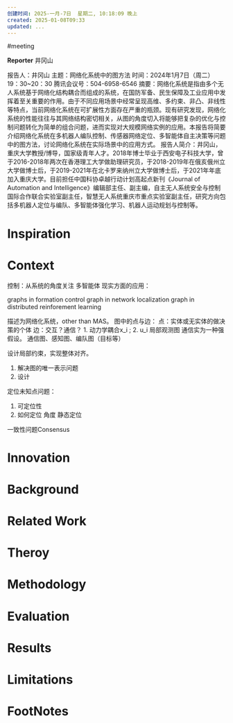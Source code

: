 ```yaml
---
创建时间: 2025-一月-7日  星期二, 10:18:09 晚上
created: 2025-01-08T09:33
updated: ...
---
```

#meeting 

**Reporter** 井冈山

报告人：井冈山
主题：网络化系统中的图方法
时间：2024年1月7日（周二）19：30~20：30
腾讯会议号：504-6958-6546
摘要：网络化系统是指由多个无人系统基于网络化结构耦合而组成的系统，在国防军备、民生保障及工业应用中发挥着至关重要的作用。由于不同应用场景中经常呈现高维、多约束、非凸、非线性等特点，当前网络化系统在可扩展性方面存在严重的瓶颈。现有研究发现，网络化系统的性能往往与其网络结构密切相关，从图的角度切入将能够把复杂的优化与控制问题转化为简单的组合问题，进而实现对大规模网络实例的应用。本报告将简要介绍网络化系统在多机器人编队控制、传感器网络定位、多智能体自主决策等问题中的图方法，讨论网络化系统在实际场景中的应用方式。
报告人简介：井冈山，重庆大学教授/博导，国家级青年人才。2018年博士毕业于西安电子科技大学，曾于2016-2018年两次在香港理工大学做助理研究员，于2018-2019年在俄亥俄州立大学做博士后，于2019-2021年在北卡罗来纳州立大学做博士后，于2021年年底加入重庆大学。目前担任中国科协卓越行动计划高起点新刊《Journal of Automation and Intelligence》编辑部主任、副主编，自主无人系统安全与控制国际合作联合实验室副主任，智慧无人系统重庆市重点实验室副主任，研究方向包括多机器人定位与编队、多智能体强化学习、机器人运动规划与控制等。
# Inspiration


# Context
控制：从系统的角度关注
多智能体 现实方面的应用：

graphs in formation control
graph in network localization
graph in distributed reinforement learning 

描述为网络化系统，other than MAS。
图中的点与边：
	点：实体或无实体的做决策的个体
	边：交互？通信？
	1. 动力学耦合x_i ; 
	2. u_i 局部观测图     通信实为一种强假设。 
通信图、感知图、编队图（目标等）


设计局部约束，实现整体对齐。
1. 解决图的唯一表示问题
2. 设计

定位未知点问题：
1. 可定位性 
2. 如何定位
角度
静态定位

一致性问题Consensus


# Innovation



# Background



# Related Work



# Theroy



# Methodology



# Evaluation



# Results



# Limitations



# FootNotes
